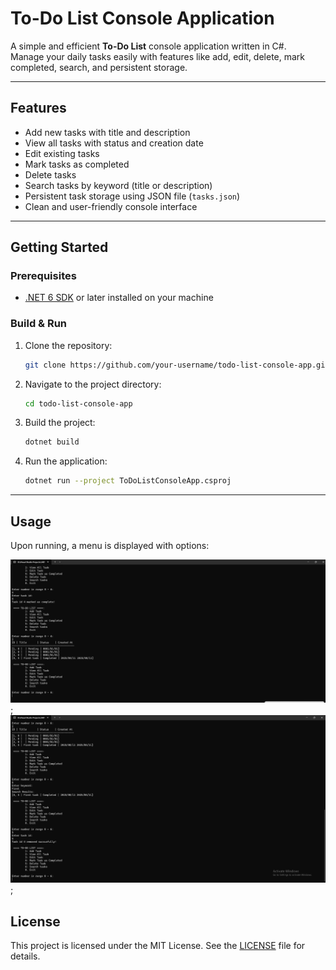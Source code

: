 # To-Do List Console Application

A simple and efficient **To-Do List** console application written in C#.  
Manage your daily tasks easily with features like add, edit, delete, mark completed, search, and persistent storage.

---

## Features

- Add new tasks with title and description
- View all tasks with status and creation date
- Edit existing tasks
- Mark tasks as completed
- Delete tasks
- Search tasks by keyword (title or description)
- Persistent task storage using JSON file (`tasks.json`)
- Clean and user-friendly console interface

---

## Getting Started

### Prerequisites

- [.NET 6 SDK](https://dotnet.microsoft.com/en-us/download) or later installed on your machine

### Build & Run

1. Clone the repository:
    ```bash
    git clone https://github.com/your-username/todo-list-console-app.git
    ```
2. Navigate to the project directory:
    ```bash
    cd todo-list-console-app
    ```
3. Build the project:
    ```bash
    dotnet build
    ```
4. Run the application:
    ```bash
    dotnet run --project ToDoListConsoleApp.csproj
    ```

---

## Usage

Upon running, a menu is displayed with options:

![screenshot](image/1.png);
![screenshot](image/2.png);

## License

This project is licensed under the MIT License. See the [LICENSE](LICENSE) file for details.